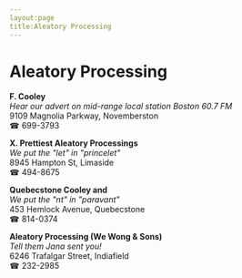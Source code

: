 ```yaml
---
layout:page
title:Aleatory Processing
---
```

# Aleatory Processing

**F. Cooley**  
_Hear our advert on mid-range local station Boston 60.7 FM_  
9109 Magnolia Parkway, Novemberston  
☎ 699-3793



**X. Prettiest Aleatory Processings**  
_We put the "let" in "princelet"_  
8945 Hampton St, Limaside  
☎ 494-8675



**Quebecstone Cooley and**  
_We put the "nt" in "paravant"_  
453 Hemlock Avenue, Quebecstone  
☎ 814-0374



**Aleatory Processing (We Wong & Sons)**  
_Tell them Jana sent you!_  
6246 Trafalgar Street, Indiafield  
☎ 232-2985




